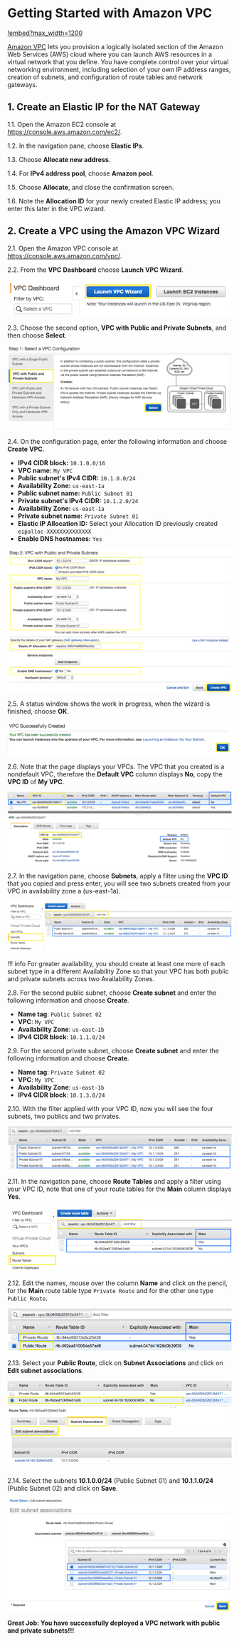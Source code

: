 # Getting Started with Amazon VPC

[!embed?max_width=1200](https://www.youtube.com/watch?v=t7keOHhYYE0)

[Amazon VPC](https://aws.amazon.com/vpc/) lets you provision a logically isolated section of the Amazon Web Services (AWS) cloud where you can launch AWS resources in a virtual network that you define. You have complete control over your virtual networking environment, including selection of your own IP address ranges, creation of subnets, and configuration of route tables and network gateways.

## 1. Create an Elastic IP for the NAT Gateway

1.1\. Open the Amazon EC2 console at https://console.aws.amazon.com/ec2/.

1.2\. In the navigation pane, choose **Elastic IPs**.

1.3\. Choose **Allocate new address**.

1.4\. For **IPv4 address pool**, choose **Amazon pool**.

1.5\. Choose **Allocate**, and close the confirmation screen.

1.6\. Note the **Allocation ID** for your newly created Elastic IP address; you enter this later in the VPC wizard.

## 2. Create a VPC using the Amazon VPC Wizard

2.1\. Open the Amazon VPC console at https://console.aws.amazon.com/vpc/.

2.2\. From the **VPC Dashboard** choose **Launch VPC Wizard**.

![Launch VPC Wizard](images/launch-vpc-wizard.png)

2.3\. Choose the second option, **VPC with Public and Private Subnets**, and then choose **Select**.

![Select a VPC Configuration](images/select-wizard.png)

2.4\. On the configuration page, enter the following information and choose **Create VPC**.

* **IPv4 CIDR block:** `10.1.0.0/16`
* **VPC name:** `My VPC`
* **Public subnet's IPv4 CIDR:** `10.1.0.0/24`
* **Availability Zone:** `us-east-1a`
* **Public subnet name:** `Public Subnet 01`
* **Private subnet's IPv4 CIDR:** `10.1.2.0/24`
* **Availability Zone:** `us-east-1a`
* **Private subnet name:** `Private Subnet 01`
* **Elastic IP Allocation ID:** Select your Allocation ID previously created `eipalloc-XXXXXXXXXXXXXX`
* **Enable DNS hostnames:** `Yes`

![Select a VPC Configuration](images/public-private-wizard.png)

2.5\. A status window shows the work in progress, when the wizard is finished, choose **OK**.

![VPC Successfully Created](images/vpc-created.png)

2.6\. Note that the page displays your VPCs. The VPC that you created is a nondefault VPC, therefore the **Default VPC** column displays **No**, copy the **VPC ID** of **My VPC**.

![Your VPCs](images/vpc-list.png)

2.7\. In the navigation pane, choose **Subnets**, apply a filter using the **VPC ID** that you copied and press enter, you will see two subnets created from your VPC in availability zone a (us-east-1a).

![Your Subnets](images/vpc-two-subnets.png)

!!! info
    For greater availability, you should create at least one more of each subnet type in a different Availability Zone so that your VPC has both public and private subnets across two Availability Zones.

2.8\. For the second public subnet, choose **Create subnet** and enter the following information and choose **Create**.

* **Name tag**: `Public Subnet 02`
* **VPC**: `My VPC`
* **Availability Zone**: `us-east-1b`
* **IPv4 CIDR block**: `10.1.1.0/24`

2.9\. For the second private subnet, choose **Create subnet** and enter the following information and choose **Create**.

* **Name tag**: `Private Subnet 02`
* **VPC**: `My VPC`
* **Availability Zone**: `us-east-1b`
* **IPv4 CIDR block**: `10.1.3.0/24`

2.10\. With the filter applied with your VPC ID, now you will see the four subnets, two publics and two privates.

![Your Subnets](images/vpc-subnets.png)

2.11\. In the navigation pane, choose **Route Tables** and apply a filter using your VPC ID, note that one of your route tables for the **Main** column displays **Yes**.

![Route Tables](images/vpc-route-tables.png)

2.12\. Edit the names, mouse over the column **Name** and click on the pencil, for the **Main** route table type `Private Route` and for the other one type `Public Route`.

![Edit Route Tables Names](images/vpc-route-tables-names.png)

2.13\. Select your **Public Route**, click on **Subnet Associations** and click on **Edit subnet associations**.

![Edit subnet associations](images/vpc-edit-subnets-assoc.png)

2.14\. Select the subnets **10.1.0.0/24** (Public Subnet 01) and **10.1.1.0/24** (Public Subnet 02) and click on **Save**.

![Subnets for the Public Route](images/route-edit-subnets.png)

**Great Job: You have successfully deployed a VPC network with public and private subnets!!!**